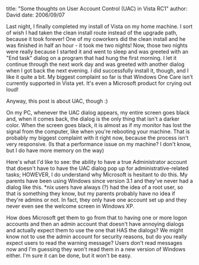
title: "Some thoughts on User Account Control (UAC) in Vista RC1"
author: David
date: 2006/09/07

<P>Last night, I finally completed my install of Vista on my home machine. I sort of wish I had taken the clean install route instead of the upgrade path, because it took forever! One of my coworkers did the clean install and he was finished in half an hour - it took me two nights! Now, those two nights were really because I started it and went to sleep and was greeted with an "End task" dialog on a program that had hung the first morning. I let it continue through the next work day and was greeted with another dialog when I got back the next evening. I did successfully install it, though, and I like it quite a bit. My biggest complaint so far is that Windows One Care isn't currently supported in Vista yet. It's even a Microsoft product for crying out loud!</P>
<P>Anyway, this post is about UAC, though :)</P>
<P>On my PC, whenever the UAC dialog appears, my entire screen goes black and, when it comes back, the dialog is the only thing that isn't a darker color. When the screen goes black, it is almost as if my monitor has lost the signal from the computer, like when you're rebooting your machine. That is probably my biggest complaint with it right now, because the process isn't very responsive.&nbsp;(Is that a performance issue on my machine? I don't know, but I do have more memory on the way)</P>
<P>Here's what I'd like to see: the ability to have a true Administrator account that doesn't have to have the UAC dialog pop up for administrative-related tasks; HOWEVER, I do understand why Microsoft is hesitant to do this. My parents have been using Windows since version 3.1 and they've never had a dialog like this. *nix users have always (?) had the idea of a root user, so that is something they know, but my parents probably have no idea if they're admins or not. In fact, they only have one account set up and they never even see the welcome screen in Windows XP. </P>
<P>How does Microsoft get them to go from that to having one or more logon accounts and then an admin account that doesn't have annoying dialogs and actually expect them to use the one that HAS the dialogs? We might know not to use the admin account for security reasons, but do you really expect users to read the warning&nbsp;message? Users don't read messages now and I'm guessing they won't read them in&nbsp;a new version of Windows either. I'm sure it can be done, but it won't be easy.</P>
